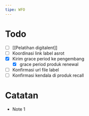 ```yaml
---
tipe: WFO
---
```

# Todo
- [ ] [[Pelatihan digitalent]] 
- [ ] Koordinasi link label asrot
- [x] Kirim grace period ke pengembang
	- [x] grace period produk renewal
- [ ] Konfirmasi url file label
- [ ] Konfirmasi kendala di produk recall
# Catatan
- Note 1
